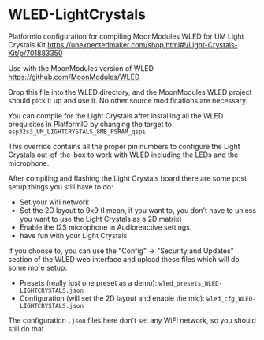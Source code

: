 # WLED-LightCrystals
Platformio configuration for compiling MoonModules WLED for UM Light Crystals Kit  https://unexpectedmaker.com/shop.html#!/Light-Crystals-Kit/p/701883350

Use with the MoonModules version of WLED https://github.com/MoonModules/WLED

Drop this file into the WLED directory, and the MoonModules WLED project should pick it up and use it. No other source modifications are necessary. 

You can compile for the Light Crystals after installing all the WLED prequisites in PlatformIO by changing the target to `esp32s3_UM_LIGHTCRYSTALS_8MB_PSRAM_qspi`

This override contains all the proper pin numbers to configure the Light Crystals out-of-the-box to work with WLED including the LEDs and the microphone.  

After compiling and flashing the Light Crystals board there are some post setup things you still have to do:

* Set your wifi network 
* Set the 2D layout to 9x9 (I mean, if you want to, you don't have to unless you want to use the Light Crystals as a 2D matrix)
* Enable the I2S microphone in Audioreactive settings. 
* have fun with your Light Crystals

If you choose to, you can use the "Config" -> "Security and Updates" section of the WLED web interface and upload these files which will do some more setup:
* Presets (really just one preset as a demo): `wled_presets_WLED-LIGHTCRYSTALS.json`
* Configuration (will set the 2D layout and enable the mic): `wled_cfg_WLED-LIGHTCRYSTALS.json`

The configuration `.json` files here don't set any WiFi network, so you should still do that. 